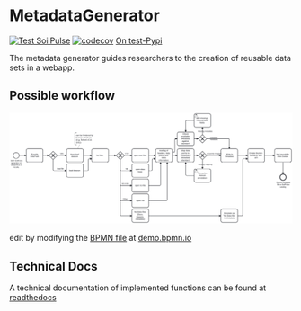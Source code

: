 # MetadataGenerator

[![Test SoilPulse](https://github.com/SoilPulse/MetadataGenerator/actions/workflows/python-package.yml/badge.svg)](https://github.com/SoilPulse/MetadataGenerator/actions/workflows/python-package.yml)
[![codecov](https://codecov.io/gh/SoilPulse/MetadataGenerator/graph/badge.svg?token=DROH4NLAXT)](https://codecov.io/gh/SoilPulse/MetadataGenerator)
[On test-Pypi](https://test.pypi.org/project/soilpulsecore/)

The metadata generator guides researchers to the creation of reusable data sets in a webapp.

## Possible workflow

![BPMN](https://raw.githubusercontent.com/SoilPulse/MetadataGenerator/main/metagen_BPMN.svg)

edit by modifying the [BPMN file](https://github.com/SoilPulse/MetadataGenerator/blob/add_BPMN/metagen.bpmn) at [demo.bpmn.io](demo.bpmn.io)

## Technical Docs

A technical documentation of implemented functions can be found at [readthedocs](https://metadatagenerator.readthedocs.io/en/latest/ )
